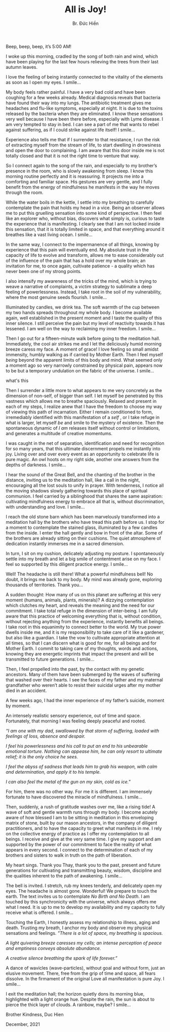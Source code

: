 ﻿---
title: All is Joy!
author: Br. Đức Hiền
---

Beep, beep, beep, it’s 5:00 AM! 

I woke up this morning, cradled by the song of both rain and wind, which have been playing for the last few hours relieving the trees from their last autumn leaves. 

I love the feeling of being instantly connected to the vitality of the elements as soon as I open my eyes. I smile…

My body feels rather painful. I have a very bad cold and have been coughing for a few weeks already. Medical diagnosis reveals that bacteria have found their way into my lungs. The antibiotic treatment gives me headaches and flu-like symptoms, especially at night. It is due to the toxins released by the bacteria when they are eliminated. I know these sensations very well because I have been there before, especially with Lyme disease. I am very tempted to stay in bed. I can see a part of me that wants to rebel against suffering, as if I could strike against life itself! I smile…

Experience also tells me that if I surrender to that resistance, I run the risk of extracting myself from the stream of life, to start dwelling in drowsiness and open the door to complaining. I am aware that this door inside me is not totally closed and that it is not the right time to venture that way.   

So I connect again to the song of the rain, and especially to my brother’s presence in the room, who is slowly awakening from sleep.  I know this morning routine perfectly and it is reassuring. It projects me into a comforting and familiar space. His gestures are very gentle, and I fully benefit from the energy of mindfulness he manifests in the way he moves through the room. 

While the water boils in the kettle, I settle into my breathing to carefully contemplate the pain that holds my head in a vice. Being an observer allows me to put this gruelling sensation into some kind of perspective. I then feel like an explorer who, without bias, discovers what simply is, curious to taste the experience that is manifesting. I clearly see that I am not locked inside this sensation, that it is totally limited in space, and that everything around it breathes like a vast living ocean. I smile…

In the same way, I connect to the impermanence of all things, knowing by experience that this pain will eventually end. My absolute trust in the capacity of life to evolve and transform, allows me to ease considerably out of the influence of the pain that has a hold over my whole brain; an invitation for me, to once again, cultivate patience - a quality which has never been one of my strong points.  

I also intensify my awareness of the tricks of the mind, which is trying to weave a narrative of complaints, a victim strategy to sublimate a deep feeling of powerlessness. Instead, I take root in the soil of my vulnerability, where the most genuine seeds flourish. I smile…

Illuminated by candles, we drink tea. The soft warmth of the cup between my two hands spreads throughout my whole body. I become available again, well established in the present moment and I taste the quality of this inner silence. I still perceive the pain but my level of reactivity towards it has lessened. I am well on the way to reclaiming my inner freedom. I smile… 



Then I go out for a fifteen-minute walk before going to the meditation hall. Immediately, the cool air strikes me and I let the deliciously humid morning breeze caress my face. A moment of grace! I love feeling so small amidst immensity, humbly walking as if carried by Mother Earth. Then I feel myself *being* beyond the apparent limits of this body and mind. What seemed only a moment ago so very narrowly constrained by physical pain, appears now to be but a temporary undulation on the fabric of the universe. I smile… 



what's this

Then I surrender a little more to what appears to me very concretely as the dimension of non-self, of bigger than self. I let myself be penetrated by this vastness which allows me to breathe spaciously.  Relaxed and present in each of my steps, I realize anew that I have the freedom to choose my way of viewing this path of incarnation. Either I remain conditioned to form, irremediably identified with this manifestation of a *self* , or I take refuge in what is larger, let myself *be* and smile to the mystery of existence. Then the spontaneous dynamic of *I am* releases itself without control or limitations, and generates a multitude of creative momentums.  

I was caught in the net of separation, identification and need for recognition for so many years, that this ultimate discernment propels me instantly into joy. Living over and over every event as an opportunity to celebrate life is pure magic. An owl hoots on my right side, another one answers from the depths of darkness. I smile… 



I hear the sound of the Great Bell, and the chanting of the brother in the distance, inviting us to the meditation hall, like a call in the night, encouraging all the lost souls to unify in prayer. With tenderness, I notice all the moving shadows slowly gathering towards this place of spiritual communion. I feel carried by a siblinghood that shares the same aspiration: cultivating mindfulness energy to embrace all that is, without discrimination, with understanding and love. I smile… 



I reach the old stone barn which has been marvelously transformed into a meditation hall by the brothers who have tread this path before us. I stop for a moment to contemplate the stained glass, illuminated by a few candles from the inside. I enter the hall gently and bow in front of the altar. Some of the brothers are already sitting on their cushions. The quiet atmosphere of dedication instantly immerses me in a sacred dimension.  

In turn, I sit on my cushion, delicately adjusting my posture. I spontaneously settle into my breath and let a big smile of contentment arise on my face. I feel so supported by this diligent practice energy. I smile… 

Well! The headache is still there! What a powerful mindfulness bell! No doubt, it brings me back to my body. My mind was already gone, exploring thousands of territories. Thank you…

A sudden thought: How many of us on this planet are suffering at this very moment (humans, animals, plants, minerals)? A dizzying contemplation which clutches my heart, and reveals the meaning and the need for our commitment. I take total refuge in the dimension of inter-being. I am fully aware that this practice of welcoming everything that is, without condition, without rejecting anything from the experience, instantly benefits all beings.  I take root in this equanimity to connect better to the world.  My true power dwells inside me, and it is my responsibility to take care of it like a gardener, but also like a guardian. I take the vow to cultivate appropriate attention at all times, so that I can discern what is good for me, for all beings and for Mother Earth. I commit to taking care of my thoughts, words and actions, knowing they are energetic imprints that impact the present and will be transmitted to future generations. I smile… 



Then, I feel propelled into the past, by the contact with my genetic ancestors. Many of them have been submerged by the waves of suffering that washed over their hearts. I see the faces of my father and my maternal grandfather who weren’t able to resist their suicidal urges after my mother died in an accident.

A few weeks ago, I had the inner experience of my father’s suicide, moment by moment. 

An intensely realistic sensory experience, out of time and space. Fortunately, that morning I was feeling deeply peaceful and rooted.  

*“I am one with my dad, swallowed by that storm of suffering, loaded with feelings of loss, absence and despair.* 

*I feel his powerlessness and his call to put an end to his unbearable emotional torture. Nothing can appease him, he can only resort to ultimate relief; it is the only choice he sees.* 

*I feel the abyss of sadness that leads him to grab his weapon, with calm and determination, and apply it to his temple.* 

*I can also feel the metal of the gun on my skin, cold as ice.”*  

For him, there was no other way. For me it is different. I am immensely fortunate to have discovered the miracle of mindfulness. I smile… 

Then, suddenly, a rush of gratitude washes over me, like a rising tide! A wave of soft and gentle warmth runs through my body. I become acutely aware of how blessed I am to be sitting in meditation in this enveloping matrix of stone, built by our mason ancestors, in the company of diligent practitioners, and to have the capacity to greet what manifests in me. I rely on the collective energy of practice as I offer my contemplation to all beings. I receive and give at the very same time. I give my support and am supported by the power of our commitment to face the reality of what appears in every second. I connect to the determination of each of my brothers and sisters to walk in truth on the path of liberation. 

My heart sings. Thank you Thay, thank you to the past, present and future generations for cultivating and transmitting beauty, wisdom, discipline and the qualities inherent to the path of awakening. I smile…



The bell is invited. I stretch, rub my knees tenderly, and delicately open my eyes. The headache is almost gone. Wonderful! We prepare to touch the earth. The text invites us to contemplate *No Birth and No Death*. I am touched by this synchronicity with the universe, which always offers me what I need. It is up to me to develop my availability and my capacity to fully receive what is offered. I smile…



Touching the Earth, I honestly assess my relationship to illness, aging and death. Trusting my breath, I anchor my body and observe my physical sensations and feelings. *”There is a lot of space, my breathing is spacious.* 

*A light quivering breeze caresses my cells; an intense perception of peace and emptiness conveys absolute abundance.* 

*A creative silence breathing the spark of life forever.”*   

A dance of wavicles (wave-particles), without goal and without form, just an elusive movement. There, free from the grip of time and space, all fears dissolve. In the firmament of the original Love all manifestation is pure Joy. I smile…



I exit the meditation hall; the horizon quietly dons its morning blue, highlighted with a light orange hue. Despite the rain, the sun is about to pierce the thick layer of clouds. A rainbow, maybe? I smile…

Brother Kindness, Duc Hien

December, 2021

